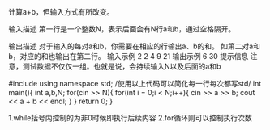 计算a+b，但输入方式有所改变。

输入描述
第一行是一个整数N，表示后面会有N行a和b，通过空格隔开。

输出描述
对于输入的每对a和b，你需要在相应的行输出a、b的和。
如第二对a和b，对应的和也输出在第二行。
输入示例
2
2 4
9 21
输出示例
6
30
提示信息
注意，测试数据不仅仅一组。也就是说，会持续输入N以及后面的a和b


#include <iostream>
using namespace std;
/使用以上代码可以简化每一行每次都写std/
int main(){
    int a,b,N;
    for(cin >> N){
        for(int i = 0;i < N;i++){
            cin >> a >> b;
            cout <<  a + b << endl;
        }
    }
    return 0;
}

1.while括号内控制的为非0时候即执行后续内容
2.for循环则可以控制执行次数

